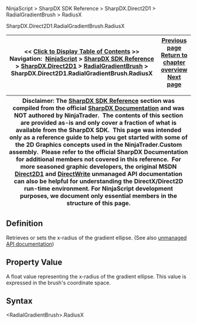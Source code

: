 ﻿
NinjaScript \> SharpDX SDK Reference \> SharpDX.Direct2D1 \> RadialGradientBrush \> RadiusX

SharpDX.Direct2D1\.RadialGradientBrush.RadiusX

| \<\< [Click to Display Table of Contents](sharpdx_direct2d1_radialgradientbrush_radiusx.md) \>\> **Navigation:**     [NinjaScript](ninjascript.md) \> [SharpDX SDK Reference](sharpdx_sdk_reference.md) \> [SharpDX.Direct2D1](sharpdx_direct2d1.md) \> [RadialGradientBrush](sharpdx_direct2d1_radialgradientbrush.md) \> SharpDX.Direct2D1\.RadialGradientBrush.RadiusX | [Previous page](sharpdx_direct2d1_radialgradientbrush_gradientstopcollection.md) [Return to chapter overview](sharpdx_direct2d1_radialgradientbrush.md) [Next page](sharpdx_direct2d1_radialgradientbrush_radiusy.md) |
| --- | --- |

| Disclaimer: The [SharpDX SDK Reference](sharpdx_sdk_reference.md) section was compiled from the official [SharpDX Documentation](http://sharpdx.org/) and was NOT authored by NinjaTrader.  The contents of this section are provided as\-is and only cover a fraction of what is available from the SharpDX SDK.  This page was intended only as a reference guide to help you get started with some of the 2D Graphics concepts used in the NinjaTrader.Custom assembly.  Please refer to the official SharpDX Documentation for additional members not covered in this reference.  For more seasoned graphic developers, the original MSDN [Direct2D1](https://msdn.microsoft.com/en-us/library/windows/desktop/dd370990.aspx) and [DirectWrite](https://msdn.microsoft.com/en-us/library/windows/desktop/dd368038.aspx) unmanaged API documentation can also be helpful for understanding the DirectX/Direct2D run\-time environment. For NinjaScript development purposes, we document only essential members in the structure of this page. |
| --- |

## Definition
Retrieves or sets the x\-radius of the gradient ellipse. 
(See also [unmanaged API documentation](https://msdn.microsoft.com/en-us/library/dd371542(v=vs.85).aspx))
 
## Property Value
A float value representing the x\-radius of the gradient ellipse. This value is expressed in the brush's coordinate space.
 
## Syntax
\<RadialGradientBrush\>.RadiusX
